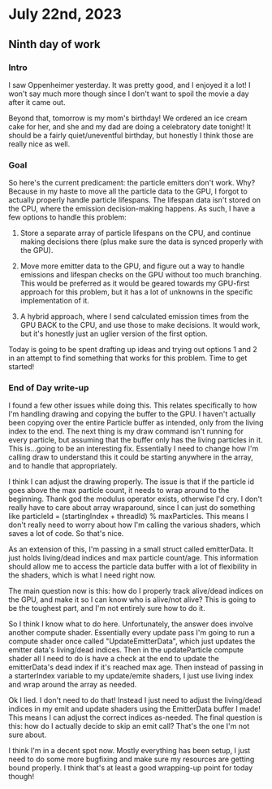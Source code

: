 # July 22nd, 2023

## Ninth day of work

### Intro

I saw Oppenheimer yesterday. It was pretty good, and I enjoyed it a lot! I won't say much more though since I don't want to spoil the movie a day after it came out.

Beyond that, tomorrow is my mom's birthday! We ordered an ice cream cake for her, and she and my dad are doing a celebratory date tonight! It should be a fairly quiet/uneventful birthday, but honestly I think those are really nice as well.

### Goal

So here's the current predicament: the particle emitters don't work. Why? Because in my haste to move all the particle data to the GPU, I forgot to actually properly handle particle lifespans. The lifespan data isn't stored on the CPU, where the emission decision-making happens. As such, I have a few options to handle this problem:

1) Store a separate array of particle lifespans on the CPU, and continue making decisions there (plus make sure the data is synced properly with the GPU).

2) Move more emitter data to the GPU, and figure out a way to handle emissions and lifespan checks on the GPU without too much branching. This would be preferred as it would be geared towards my GPU-first approach for this problem, but it has a lot of unknowns in the specific implementation of it.

3) A hybrid approach, where I send calculated emission times from the GPU BACK to the CPU, and use those to make decisions. It would work, but it's honestly just an uglier version of the first option.

Today is going to be spent drafting up ideas and trying out options 1 and 2 in an attempt to find something that works for this problem. Time to get started!

### End of Day write-up

I found a few other issues while doing this. This relates specifically to how I'm handling drawing and copying the buffer to the GPU. I haven't actually been copying over the entire Particle buffer as intended, only from the living index to the end. The next thing is my draw command isn't running for every particle, but assuming that the buffer only has the living particles in it. This is...going to be an interesting fix. Essentially I need to change how I'm calling draw to understand this it could be starting anywhere in the array, and to handle that appropriately.

I think I can adjust the drawing properly. The issue is that if the particle id goes above the max particle count, it needs to wrap around to the beginning. Thank god the modulus operator exists, otherwise I'd cry. I don't really have to care about array wraparound, since I can just do something like particleId = (startingIndex + threadId) % maxParticles. This means I don't really need to worry about how I'm calling the various shaders, which saves a lot of code. So that's nice.

As an extension of this, I'm passing in a small struct called emitterData. It just holds living/dead indices and max particle count/age. This information should allow me to access the particle data buffer with a lot of flexibility in the shaders, which is what I need right now.

The main question now is this: how do I properly track alive/dead indices on the GPU, and make it so I can know who is alive/not alive? This is going to be the toughest part, and I'm not entirely sure how to do it.

So I think I know what to do here. Unfortunately, the answer does involve another compute shader. Essentially every update pass I'm going to run a compute shader once called "UpdateEmitterData", which just updates the emitter data's living/dead indices. Then in the updateParticle compute shader all I need to do is have a check at the end to update the emitterData's dead index if it's reached max age. Then instead of passing in a starterIndex variable to my update/emite shaders, I just use living index and wrap around the array as needed.

Ok I lied. I don't need to do that! Instead I just need to adjust the living/dead indices in my emit and update shaders using the EmitterData buffer I made! This means I can adjust the correct indices as-needed. The final question is this: how do I actually decide to skip an emit call? That's the one I'm not sure about.

I think I'm in a decent spot now. Mostly everything has been setup, I just need to do some more bugfixing and make sure my resources are getting bound properly. I think that's at least a good wrapping-up point for today though!